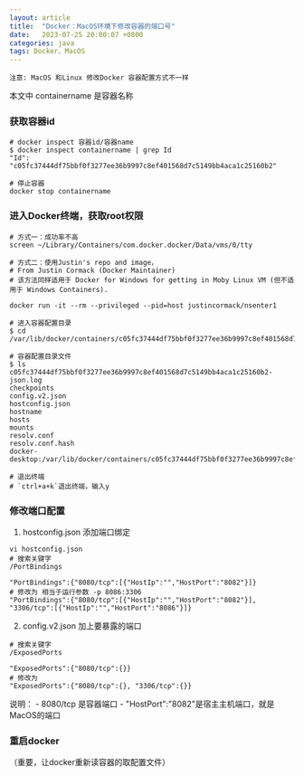 ```yaml
---
layout: article
title:  "Docker：MacOS环境下修改容器的端口号"
date:   2023-07-25 20:00:07 +0800
categories: java
tags: Docker、MacOS
---
```



```
​​注意:​​ MacOS 和Linux 修改Docker 容器配置方式不一样
```
本文中 containername​​ 是容器名称

### 获取容器id


```
# docker inspect 容器id/容器name
$ docker inspect containername​​ | grep Id
"Id": "c05fc37444df75bbf0f3277ee36b9997c8ef401568d7c5149bb4aca1c25160b2"

# 停止容器
docker stop containername​​

```

### 进入Docker终端，获取root权限
```
# 方式一：成功率不高
screen ~/Library/Containers/com.docker.docker/Data/vms/0/tty

# 方式二：使用Justin's repo and image，
# From Justin Cormack (Docker Maintainer)
# 该方法同样适用于 Docker for Windows for getting in Moby Linux VM (但不适用于 Windows Containers).

docker run -it --rm --privileged --pid=host justincormack/nsenter1
```


```
# 进入容器配置目录
$ cd /var/lib/docker/containers/c05fc37444df75bbf0f3277ee36b9997c8ef401568d7c5149bb4aca1c25160b2

# 容器配置目录文件
$ ls
c05fc37444df75bbf0f3277ee36b9997c8ef401568d7c5149bb4aca1c25160b2-json.log
checkpoints
config.v2.json
hostconfig.json
hostname
hosts
mounts
resolv.conf
resolv.conf.hash
docker-desktop:/var/lib/docker/containers/c05fc37444df75bbf0f3277ee36b9997c8ef401568d7c5149bb4aca1c25160b2

# 退出终端
# `ctrl+a+k`退出终端，输入y
```


### 修改端口配置
1. hostconfig.json 添加端口绑定

```
vi hostconfig.json
# 搜索关键字
/PortBindings

"PortBindings":{"8080/tcp":[{"HostIp":"","HostPort":"8082"}]}
# 修改为 相当于运行参数 -p 8086:3306
"PortBindings":{"8080/tcp":[{"HostIp":"","HostPort":"8082"}], "3306/tcp":[{"HostIp":"","HostPort":"8086"}]}
```

2. config.v2.json 加上要暴露的端口
```vi config.v2.json
# 搜索关键字
/ExposedPorts

"ExposedPorts":{"8080/tcp":{}}
# 修改为
"ExposedPorts":{"8080/tcp":{}, "3306/tcp":{}}

```


说明：
​- ​8080/tcp​​ 是容器端口
​​- "HostPort":"8082"​​ 是宿主主机端口，就是MacOS的端口

### 重启docker
（​​重要​​，让docker重新读容器的取配置文件）


